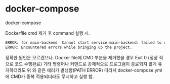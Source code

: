 # docker-compose



docker-compose

Dockerfile cmd 제거 후 command 실행 시.

```sh
ERROR: for main-backend  Cannot start service main-backend: failed to create shim task: OCI runtime create failed: runc create failed: unable to start container process: exec: "uvicorn app.main:app --reload --host=0.0.0.0 --port=30001": executable file not found in $PATH: unknown
ERROR: Encountered errors while bringing up the project.

```



<body>

정확한 원인은 모르겠으나. Docker file에 CMD 부분을 제거했을 경우 Exit 0 (정상 적으로 코드 수행완료) 기타 명령어나 커맨드로 강제적으로 프로그램이 종료되지 않게 유지하더라도 위 와 같은 에러가 발생함(PATH ERROR) 따라서 docker-compose.yml 에 CMD가 중복 적용되더라도 무시하고 실행 함.

</body>